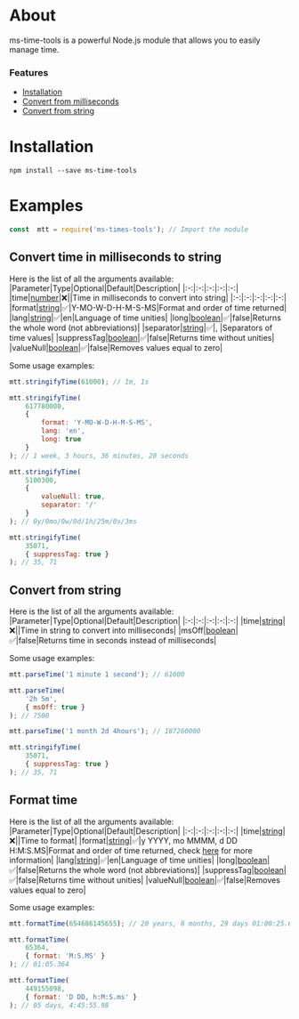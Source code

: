 
# About

ms-time-tools is a powerful Node.js module that allows you to easily manage time.

###  Features
* [Installation](https://www.npmjs.com/package/ms-time-tools#installation)
* [Convert from milliseconds](https://www.npmjs.com/package/ms-time-tools#convert-from-milliseconds)
* [Convert from string](https://www.npmjs.com/package/ms-time-tools#convert-from-string)

# Installation
```
npm install --save ms-time-tools
```
# Examples
```js
const  mtt = require('ms-times-tools'); // Import the module
```
## Convert time in milliseconds to string 
Here is the list of all the arguments available:
|Parameter|Type|Optional|Default|Description|
|:-:|:-:|:-:|:-:|:-:|
|time|[number](https://developer.mozilla.org/en-US/docs/Web/JavaScript/Reference/Global_Objects/Number)|❌||Time in milliseconds to convert into string|
|:-:|:-:|:-:|:-:|:-:|
|format|[string](https://developer.mozilla.org/en-US/docs/Web/JavaScript/Reference/Global_Objects/String)|✅|Y-MO-W-D-H-M-S-MS|Format and order of time returned|
|lang|[string](https://developer.mozilla.org/en-US/docs/Web/JavaScript/Reference/Global_Objects/String)|✅|en|Language of time unities|
|long|[boolean](https://developer.mozilla.org/en-US/docs/Web/JavaScript/Reference/Global_Objects/Boolean)|✅|false|Returns the whole word (not abbreviations)|
|separator|[string](https://developer.mozilla.org/en-US/docs/Web/JavaScript/Reference/Global_Objects/String)|✅|, |Separators of time values|
|suppressTag|[boolean](https://developer.mozilla.org/en-US/docs/Web/JavaScript/Reference/Global_Objects/Boolean)|✅|false|Returns time without unities|
|valueNull|[boolean](https://developer.mozilla.org/en-US/docs/Web/JavaScript/Reference/Global_Objects/Boolean)|✅|false|Removes values equal to zero|

Some usage examples:

```js
mtt.stringifyTime(61000); // 1m, 1s

mtt.stringifyTime(
    617780000,
	{
	    format: 'Y-MO-W-D-H-M-S-MS',
		lang: 'en',
		long: true
	}
); // 1 week, 3 hours, 36 minutes, 20 seconds

mtt.stringifyTime(
	5100300,
	{
		valueNull: true,
		separator: '/'
	}
); // 0y/0mo/0w/0d/1h/25m/0s/3ms

mtt.stringifyTime(
	35071,
	{ suppressTag: true }
); // 35, 71
```

## Convert from string
Here is the list of all the arguments available:
|Parameter|Type|Optional|Default|Description|
|:-:|:-:|:-:|:-:|:-:|
|time|[string](https://developer.mozilla.org/en-US/docs/Web/JavaScript/Reference/Global_Objects/String)|❌||Time in string to convert into milliseconds|
|msOff|[boolean](https://developer.mozilla.org/en-US/docs/Web/JavaScript/Reference/Global_Objects/Boolean)|✅|false|Returns time in seconds instead of milliseconds|

Some usage examples:

```js
mtt.parseTime('1 minute 1 second'); // 61000

mtt.parseTime(
    '2h 5m',
	{ msOff: true }
); // 7500

mtt.parseTime('1 month 2d 4hours'); // 187260000

mtt.stringifyTime(
	35071,
	{ suppressTag: true }
); // 35, 71
```

## Format time
Here is the list of all the arguments available:
|Parameter|Type|Optional|Default|Description|
|:-:|:-:|:-:|:-:|:-:|
|time|[string](https://developer.mozilla.org/en-US/docs/Web/JavaScript/Reference/Global_Objects/String)|❌||Time to format|
|format|[string](https://developer.mozilla.org/en-US/docs/Web/JavaScript/Reference/Global_Objects/String)|✅|y YYYY, mo MMMM, d DD H:M:S.MS|Format and order of time returned, check [here]() for more information|
|lang|[string](https://developer.mozilla.org/en-US/docs/Web/JavaScript/Reference/Global_Objects/String)|✅|en|Language of time unities|
|long|[boolean](https://developer.mozilla.org/en-US/docs/Web/JavaScript/Reference/Global_Objects/Boolean)|✅|false|Returns the whole word (not abbreviations)|
|suppressTag|[boolean](https://developer.mozilla.org/en-US/docs/Web/JavaScript/Reference/Global_Objects/Boolean)|✅|false|Returns time without unities|
|valueNull|[boolean](https://developer.mozilla.org/en-US/docs/Web/JavaScript/Reference/Global_Objects/Boolean)|✅|false|Removes values equal to zero|

Some usage examples:

```js  
mtt.formatTime(654686145655); // 20 years, 8 months, 29 days 01:00:25.655

mtt.formatTime(
    65364,
    { format: 'M:S.MS' }
); // 01:05.364

mtt.formatTime(
    449155098,
    { format: 'D DD, h:M:S.ms' }
); // 05 days, 4:45:55.98
```

